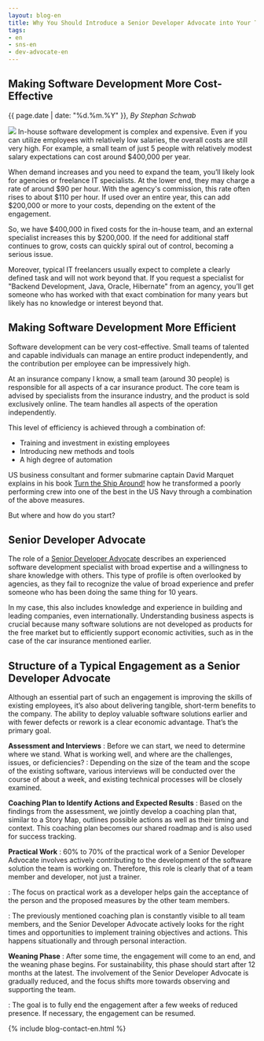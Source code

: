 ```yaml
---
layout: blog-en
title: Why You Should Introduce a Senior Developer Advocate into Your Team
tags: 
- en
- sns-en
- dev-advocate-en
---
```

## Making Software Development More Cost-Effective

<p>{{ page.date | date: "%d.%m.%Y" }}, <em>By Stephan Schwab</em></p>

<a href="/en/contact-sns.html"><img src="https://gravatar.com/avatar/663d11426b0a187ddac59f8c17ce61b4?s=120&d=robohash&r=x" class="avatar" /></a>
In-house software development is complex and expensive. Even if you can utilize employees with relatively low salaries, the overall costs are still very high. For example, a small team of just 5 people with relatively modest salary expectations can cost around $400,000 per year.

When demand increases and you need to expand the team, you’ll likely look for agencies or freelance IT specialists. At the lower end, they may charge a rate of around $90 per hour. With the agency's commission, this rate often rises to about $110 per hour. If used over an entire year, this can add $200,000 or more to your costs, depending on the extent of the engagement.

So, we have $400,000 in fixed costs for the in-house team, and an external specialist increases this by $200,000. If the need for additional staff continues to grow, costs can quickly spiral out of control, becoming a serious issue.

Moreover, typical IT freelancers usually expect to complete a clearly defined task and will not work beyond that. If you request a specialist for "Backend Development, Java, Oracle, Hibernate" from an agency, you’ll get someone who has worked with that exact combination for many years but likely has no knowledge or interest beyond that.

## Making Software Development More Efficient
Software development can be very cost-effective. Small teams of talented and capable individuals can manage an entire product independently, and the contribution per employee can be impressively high.

At an insurance company I know, a small team (around 30 people) is responsible for all aspects of a car insurance product. The core team is advised by specialists from the insurance industry, and the product is sold exclusively online. The team handles all aspects of the operation independently.

This level of efficiency is achieved through a combination of:

- Training and investment in existing employees
- Introducing new methods and tools
- A high degree of automation

US business consultant and former submarine captain David Marquet explains in his book [Turn the Ship Around!](https://amzn.eu/d/2dQb7lT) how he transformed a poorly performing crew into one of the best in the US Navy through a combination of the above measures.

But where and how do you start?

## Senior Developer Advocate
The role of a [Senior Developer Advocate](/en/developer-advocate.html) describes an experienced software development specialist with broad expertise and a willingness to share knowledge with others. This type of profile is often overlooked by agencies, as they fail to recognize the value of broad experience and prefer someone who has been doing the same thing for 10 years.

In my case, this also includes knowledge and experience in building and leading companies, even internationally. Understanding business aspects is crucial because many software solutions are not developed as products for the free market but to efficiently support economic activities, such as in the case of the car insurance mentioned earlier.

## Structure of a Typical Engagement as a Senior Developer Advocate
Although an essential part of such an engagement is improving the skills of existing employees, it’s also about delivering tangible, short-term benefits to the company. The ability to deploy valuable software solutions earlier and with fewer defects or rework is a clear economic advantage. That’s the primary goal.

**Assessment and Interviews**
: Before we can start, we need to determine where we stand. What is working well, and where are the challenges, issues, or deficiencies?
: Depending on the size of the team and the scope of the existing software, various interviews will be conducted over the course of about a week, and existing technical processes will be closely examined.

**Coaching Plan to Identify Actions and Expected Results**
: Based on the findings from the assessment, we jointly develop a coaching plan that, similar to a Story Map, outlines possible actions as well as their timing and context. This coaching plan becomes our shared roadmap and is also used for success tracking.

**Practical Work**
: 60% to 70% of the practical work of a Senior Developer Advocate involves actively contributing to the development of the software solution the team is working on. Therefore, this role is clearly that of a team member and developer, not just a trainer.

: The focus on practical work as a developer helps gain the acceptance of the person and the proposed measures by the other team members.

: The previously mentioned coaching plan is constantly visible to all team members, and the Senior Developer Advocate actively looks for the right times and opportunities to implement training objectives and actions. This happens situationally and through personal interaction.

**Weaning Phase**
: After some time, the engagement will come to an end, and the weaning phase begins. For sustainability, this phase should start after 12 months at the latest. The involvement of the Senior Developer Advocate is gradually reduced, and the focus shifts more towards observing and supporting the team.

: The goal is to fully end the engagement after a few weeks of reduced presence. If necessary, the engagement can be resumed.

{% include blog-contact-en.html %}
